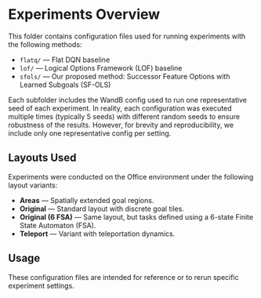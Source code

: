 # Experiments Overview

This folder contains configuration files used for running experiments with the following methods:

- `flatq/` — Flat DQN baseline
- `lof/` — Logical Options Framework (LOF) baseline
- `sfols/` — Our proposed method: Successor Feature Options with Learned Subgoals (SF-OLS)

Each subfolder includes the WandB config used to run one representative seed of each experiment. In reality, each configuration was executed multiple times (typically 5 seeds) with different random seeds to ensure robustness of the results. However, for brevity and reproducibility, we include only one representative config per setting.

## Layouts Used

Experiments were conducted on the Office environment under the following layout variants:

- **Areas** — Spatially extended goal regions.
- **Original** — Standard layout with discrete goal tiles.
- **Original (6 FSA)** — Same layout, but tasks defined using a 6-state Finite State Automaton (FSA).
- **Teleport** — Variant with teleportation dynamics.

## Usage

These configuration files are intended for reference or to rerun specific experiment settings. 
